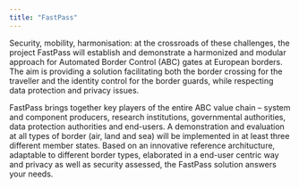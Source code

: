 ```yaml
---
title: "FastPass"
---
```


Security, mobility, harmonisation: at the crossroads of these challenges, the project FastPass will establish and demonstrate a harmonized and modular approach for Automated Border Control (ABC) gates at European borders. The aim is providing a solution facilitating both the border crossing for the traveller and the identity control for the border guards, while respecting data protection and privacy issues.

FastPass brings together key players of the entire ABC value chain – system and component producers, research institutions, governmental authorities, data protection authorities and end-users. A demonstration and evaluation at all types of border (air, land and sea) will be implemented in at least three different member states. Based on an innovative reference architucture, adaptable to different border types, elaborated in a end-user centric way and privacy as well as security assessed, the FastPass solution answers your needs.

